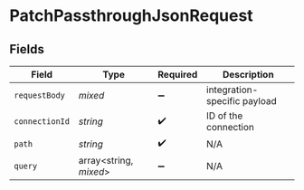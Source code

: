 # PatchPassthroughJsonRequest


## Fields

| Field                        | Type                         | Required                     | Description                  |
| ---------------------------- | ---------------------------- | ---------------------------- | ---------------------------- |
| `requestBody`                | *mixed*                      | :heavy_minus_sign:           | integration-specific payload |
| `connectionId`               | *string*                     | :heavy_check_mark:           | ID of the connection         |
| `path`                       | *string*                     | :heavy_check_mark:           | N/A                          |
| `query`                      | array<string, *mixed*>       | :heavy_minus_sign:           | N/A                          |